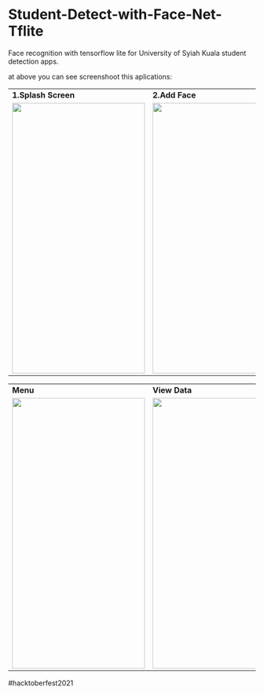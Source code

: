 # Student-Detect-with-Face-Net-Tflite
Face recognition with tensorflow lite for University of Syiah Kuala student detection apps.

at above you can see screenshoot this aplications:

<table>
  <tr>
    <td><b>1.Splash Screen</b></td>
     <td><b>2.Add Face</b></td>
     <td><b>3.Recognize Face</b></td>
     
  </tr>
  <tr>
    <td><img src="https://user-images.githubusercontent.com/49058895/121900827-0df26800-cd50-11eb-9241-d02b7eb59e3d.jpeg" width=270 height=550></td>
  <td><img src="https://user-images.githubusercontent.com/49058895/121900848-121e8580-cd50-11eb-98f8-4b61fc91bcce.jpeg" width=270 height=550></td>
    <td><img src="https://user-images.githubusercontent.com/49058895/121900851-12b71c00-cd50-11eb-8b61-d3e7bab8e4a0.jpeg" width=270 height=550></td>
  
  </tr>
 </table>
  
 <table>
  <tr>
    <td><b>Menu</b></td>
     <td><b>View Data</b></td>
     <td><b>Delete Data</b></td>
  </tr>
  <tr>
    <td><img src="https://user-images.githubusercontent.com/49058895/121900840-1185ef00-cd50-11eb-9d62-3bf59b693f13.jpeg" width=270 height=550></td>
    <td><img src="https://user-images.githubusercontent.com/49058895/121900845-121e8580-cd50-11eb-8aed-01596e0d4a01.jpeg" width=270 height=550></td>
    <td><img src="https://user-images.githubusercontent.com/49058895/121900837-1054c200-cd50-11eb-9b43-e27e44931fda.jpeg" width=270 height=550></td>
  </tr>
 </table>
 
 #hacktoberfest2021
